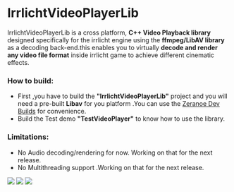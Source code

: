 # IrrlichtVideoPlayerLib
IrrlichtVideoPlayerLib is a cross platform, <b>C++ Video Playback library</b> designed specifically for the irrlicht engine using the <b>ffmpeg/LibAV library</b>
as a decoding back-end.this enables you to virtually <b>decode and render any video file format</b> inside irrlicht game to achieve different cinematic effects.
### How to build:
- First ,you have to build the <b>"IrrlichtVideoPlayerLib"</b> project and you will need a pre-built <b>Libav</b> for you platform .You can
use the [Zeranoe Dev Builds](https://ffmpeg.zeranoe.com/builds/) for convenience.
- Build the Test demo <b>"TestVideoPlayer"</b> to know how to use the library.
### Limitations:
- No Audio decoding/rendering for now. Working on that for the next release.
- No Multithreading support .Working on that for the next release.

![](https://github.com/mahmoudgalal/IrrlichtVideoPlayerLib/raw/master/TestVideoPlayer/irrlichtvideo.png)
![](https://github.com/mahmoudgalal/IrrlichtVideoPlayerLib/raw/master/TestVideoPlayer/irrlichtvideo1.png)
![](https://github.com/mahmoudgalal/IrrlichtVideoPlayerLib/raw/master/TestVideoPlayer/irrlichtvideo3.png)
